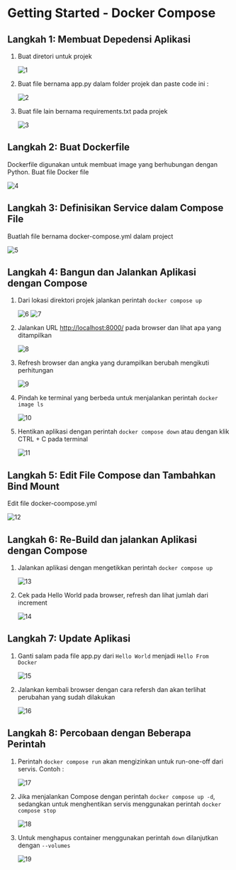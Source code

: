 # Getting Started - Docker Compose

## Langkah 1: Membuat Depedensi Aplikasi
1. Buat diretori untuk projek 

    ![1](8/1.png)
    
2. Buat file bernama app.py dalam folder projek dan paste code ini :
    
    ![2](8/2.png)
    
3. Buat file lain bernama requirements.txt pada projek 

    ![3](8/3.png)
 
## Langkah 2: Buat Dockerfile

Dockerfile digunakan untuk membuat image yang berhubungan dengan Python. Buat file Docker file

![4](8/4.png)

## Langkah 3: Definisikan Service dalam Compose File
Buatlah file bernama docker-compose.yml dalam project 

![5](8/5.png)

## Langkah 4: Bangun dan Jalankan Aplikasi dengan Compose

1. Dari lokasi direktori projek jalankan perintah ```docker compose up```

    ![6](8/6.png)
    ![7](8/7.png)
    
2. Jalankan URL [http://localhost:8000/](http://localhost:8000) pada browser dan lihat apa yang ditampilkan

    ![8](8/8.png)
    
3. Refresh browser dan angka yang durampilkan berubah mengikuti perhitungan

    ![9](8/9.png)
    
4. Pindah ke terminal yang berbeda untuk menjalankan perintah ```docker image ls```

    ![10](8/10.png)   
    
5. Hentikan aplikasi dengan perintah ```docker compose down``` atau dengan klik CTRL + C pada terminal

    ![11](8/12.png)
    
## Langkah 5: Edit File Compose dan Tambahkan Bind Mount
Edit file docker-coompose.yml

![12](8/11.png)

## Langkah 6: Re-Build dan jalankan Aplikasi dengan Compose
1. Jalankan aplikasi dengan mengetikkan perintah ```docker compose up```

    ![13](8/13.png)
    
2. Cek pada Hello World pada browser, refresh dan lihat jumlah dari increment

    ![14](8/14.png)
    
 ## Langkah 7: Update Aplikasi
 
 1. Ganti salam pada file app.py dari ```Hello World``` menjadi ```Hello From Docker```
 
     ![15](8/15.png)
     
 2. Jalankan kembali browser dengan cara refersh dan akan terlihat perubahan yang sudah dilakukan

      ![16](8/16.png)
      
## Langkah 8: Percobaan dengan Beberapa Perintah
1. Perintah ```docker compose run``` akan mengizinkan untuk run-one-off dari servis. Contoh :

    ![17](8/17.png)
    
2. Jika menjalankan Compose dengan perintah ```docker compose up -d```, sedangkan untuk menghentikan servis menggunakan perintah ```docker compose stop```

    ![18](8/18.png)
    
 3. Untuk menghapus container menggunakan perintah ```down``` dilanjutkan dengan ```--volumes```

    ![19](8/19.png)
